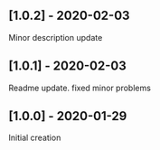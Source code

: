 ## [1.0.2] - 2020-02-03
Minor description update

## [1.0.1] - 2020-02-03
Readme update. fixed minor problems

## [1.0.0] - 2020-01-29
Initial creation

